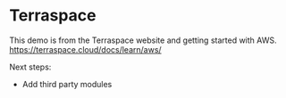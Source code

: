 # Terraspace

This demo is from the Terraspace website and getting started with AWS. https://terraspace.cloud/docs/learn/aws/

Next steps:
- Add third party modules
